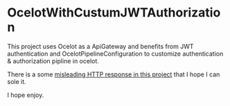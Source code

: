 # OcelotWithCustumJWTAuthorization

This project uses Ocelot as a ApiGateway and benefits from JWT authentication and OcelotPipelineConfiguration to customize authentication & authorization pipline in ocelot.

There is a some [misleading HTTP response in this project](https://stackoverflow.com/questions/68697948/how-to-return-unauthorized-response-while-overriding-authorizationmiddleware-in) that I hope I can sole it.

I hope enjoy.
